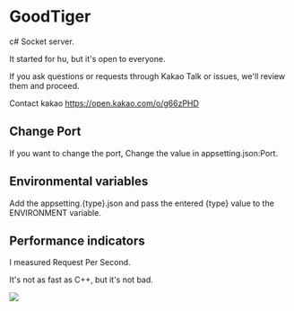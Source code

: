 # GoodTiger

c# Socket server.

It started for hu, but it's open to everyone.

If you ask questions or requests through Kakao Talk or issues, we'll review them and proceed.

Contact kakao https://open.kakao.com/o/g66zPHD

## Change Port

If you want to change the port, Change the value in appsetting.json:Port.

## Environmental variables

Add the appsetting.{type}.json and pass the entered {type} value to the ENVIRONMENT variable.

## Performance indicators

I measured Request Per Second.

It's not as fast as C++, but it's not bad.

![](https://github.com/fatherscott/GoodTiger/blob/main/image/RPS.PNG)
